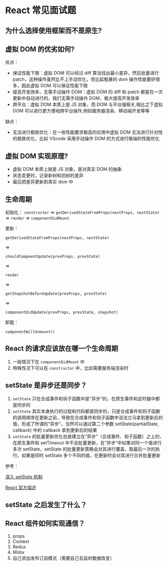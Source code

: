 # React 常见面试题

## 为什么选择使用框架而不是原生?

## 虚拟 DOM 的优劣如何?

优点：

- 保证性能下限：虚拟 DOM 可以经过 diff 算法找出最小差异，然后批量进行 patch，这种操作虽然比不上手动优化，但比起粗暴的 dom 操作性能要好很多，因此虚拟 DOM 可以保证性能下限
- 提高开发效率，无需手动操作 DOM：虚拟 DOM 的 diff 和 patch 都是在一次更新中自动进行的，我们无需手动操作 DOM，极大提高开发效率
- 跨平台：虚拟 DOM 本质上是 JS 对象，而 DOM 与平台强相关,相比之下虚拟 DOM 可以进行更方便地跨平台操作,例如服务器渲染、移动端开发等等

缺点：

- 无法进行极致优化：在一些性能要求极高的应用中虚拟 DOM 无法进行针对性的极致优化，比如 VScode 采用手动操作 DOM 的方式进行极端的性能优化

## 虚拟 DOM 实现原理?

- 虚拟 DOM 本质上就是 JS 对象，是对真实 DOM 的抽象
- 状态变更时，记录新树和旧树的差异
- 最后把差异更新到真实 dom 中

## 生命周期

初始化：
`constructor`
=>
`getDerivedStateFromProps(nextProps, nextState)`
=>
`render`
=>
`componentDidMount`

更新：

`getDerivedStateFromProps(nextProps, nextState)`

=>

`shouldCompoentUpdate(prevProps, prevState)`

=>

`render`

=>

`getShapshotBeforeUpdate(prevProps, prevState)`

=>

`componentDidUpdate(prevProps, prevState, shapshot)`

卸载：

`componentWillUnmount()`

## React 的请求应该放在哪一个生命周期

1. 一般情况下在 `componentDidMount` 中
2. 特殊性况下可以在 `constructor` 中，比如需要服务端渲染时

## setState 是异步还是同步？

1. `setState` 只在合成事件和钩子函数中是"异步"的，在原生事件和定时器中都是同步的
2. `setState` 其实本身执行的过程和代码都是同步的，只是合成事件和钩子函数的调用顺序在更新之前，导致在合成事件和钩子函数中没法立马拿到更新后的值，形成了所谓的“异步”，当然可以通过第二个参数 setState(partialState, callback) 中的 callback 拿到更新后的结果
3. `setState` 的批量更新优化也是建立在“异步”（合成事件、钩子函数）之上的，在原生事件和 setTimeout 中不会批量更新，在“异步”中如果对同一个值进行多次 setState，setState 的批量更新策略会对其进行覆盖，取最后一次的执行，如果是同时 setState 多个不同的值，在更新时会对其进行合并批量更新

参考：

[深入 setState 机制](https://github.com/sisterAn/blog/issues/26)

[React 官方描述](https://reactjs.org/docs/faq-state.html#when-is-setstate-asynchronous)

## setState 之后发生了什么？

## React 组件如何实现通信？

1. props
2. Context
3. Redux
4. Mobx
5. 自己添加发布订阅模式（需要自己去监听数据改变）
